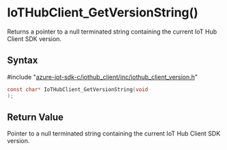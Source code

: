 # IoTHubClient_GetVersionString()

Returns a pointer to a null terminated string containing the current IoT Hub Client SDK version.

## Syntax

\#include "[azure-iot-sdk-c/iothub_client/inc/iothub_client_version.h](../iot-c-ref-iothub-client-version-h.md)"  
```C
const char* IoTHubClient_GetVersionString(void
);
```

## Return Value
Pointer to a null terminated string containing the current IoT Hub Client SDK version.

